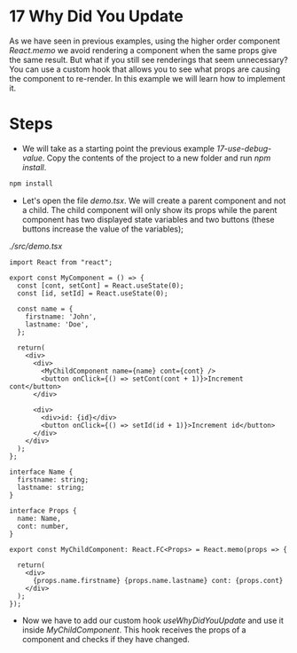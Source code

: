 # 17 Why Did You Update

As we have seen in previous examples, using the higher order component _React.memo_ we avoid rendering a component when the same props give the same result. But what if you still see renderings that seem unnecessary? You can use a custom hook that allows you to see what props are causing the component to re-render. In this example we will learn how to implement it.

# Steps

- We will take as a starting point the previous example _17-use-debug-value_. Copy the contents of the project to a new folder and run _npm install_.

```bash
npm install
```

- Let's open the file _demo.tsx_. We will create a parent component and not a child. The child component will only show its props while the parent component has two displayed state variables and two buttons (these buttons increase the value of the variables);

_./src/demo.tsx_

```tsx
import React from "react";

export const MyComponent = () => {
  const [cont, setCont] = React.useState(0);
  const [id, setId] = React.useState(0);

  const name = {
    firstname: 'John',
    lastname: 'Doe',
  };

  return(
    <div>
      <div>
        <MyChildComponent name={name} cont={cont} />
        <button onClick={() => setCont(cont + 1)}>Increment cont</button>
      </div>

      <div>
        <div>id: {id}</div>
        <button onClick={() => setId(id + 1)}>Increment id</button>
      </div>
    </div>
  );
};

interface Name {
  firstname: string;
  lastname: string;
}

interface Props {
  name: Name,
  cont: number,
}

export const MyChildComponent: React.FC<Props> = React.memo(props => {
  
  return(
    <div>
      {props.name.firstname} {props.name.lastname} cont: {props.cont}
    </div>
  );
});
```

- Now we have to add our custom hook _useWhyDidYouUpdate_ and use it inside _MyChildComponent_. This hook receives the props of a component and checks if they have changed.
